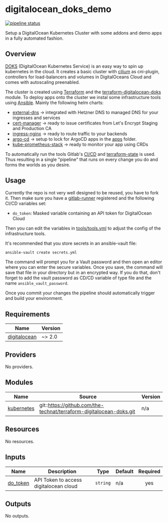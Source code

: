 # digitalocean_doks_demo

 [![pipeline status](https://code.immerda.ch/technat/digitalocean_doks_demo/badges/master/pipeline.svg)](https://code.immerda.ch/technat/digitalocean_doks_demo/-/commits/master)

Setup a DigitalOcean Kubernetes Cluster with some addons and demo apps in a fully automated fashion.

## Overview

[DOKS](https://docs.digitalocean.com/products/kubernetes/) (DigitalOcean Kubernetes Service) is an easy way to spin up kubernetes in the cloud. It creates a basic cluster with [cilium](https://cilium.io/) as cni-plugin, controllers for load-balancers and volumes in DigitalOceans Cloud and comes with autoscaling preenabled.

The cluster is created using [Terraform](https://www.terraform.io/) and the [terraform-digitalocean-doks](https://github.com/nlamirault/terraform-digitalocean-doks) module. To deploy apps onto the cluster we instal some infrastructure tools using [Ansible](https://www.ansible.com/). Mainly the following helm charts:

- [external-dns](https://artifacthub.io/packages/helm/external-dns/external-dns) -> integrated with Hetzner DNS to managed DNS for your ingresses and services
- [cert-manager](https://artifacthub.io/packages/helm/cert-manager/cert-manager) -> ready to issue certificates from Let's Encrypt Staging and Production CA
- [ingress-nginx](https://artifacthub.io/packages/helm/ingress-nginx/ingress-nginx) -> ready to route traffic to your backends
- [argo-cd](https://artifacthub.io/packages/helm/argo/argo-cd) -> setup to lock for ArgoCD apps in the [apps](./apps) folder. 
- [kube-prometheus-stack](https://artifacthub.io/packages/helm/prometheus-community/kube-prometheus-stack)  -> ready to monitor your app using CRDs

To automatically run the tools Gitlab's [CI/CD](https://docs.gitlab.com/ee/ci/) and [terraform-state](https://docs.gitlab.com/ee/user/infrastructure/iac/terraform_state.html) is used. Thus resulting in a single "pipeline" that runs on every change you do and forms the worlds as you desire.

## Usage

Currently the repo is not very well designed to be reused, you have to fork it. Then make sure you have a [gitlab-runner](https://docs.gitlab.com/runner/) registered and the following CI/CD variables set: 

- `do_token`: Masked variable containing an API token for DigitalOcean Cloud

Then you can edit the variables in [tools/tools.yml](./tools/tools.yml) to adjust the config of the infrastructure tools.

It's recommended that you store secrets in an ansible-vault file:

```bash
ansible-vault create secrets.yml
```

The command will prompt you for a Vault password and then open an editor where you can enter the secure variables. Once you save, the command will save that file in your directory but in an encrypted way. If you do that, don't forget to add the vault password as CD/CD variable of type file and the name `ansible_vault_password`.

Once you commit your changes the pipeline should automatically trigger and build your environment.

<!-- BEGIN_TF_DOCS -->
## Requirements

| Name | Version |
|------|---------|
| <a name="requirement_digitalocean"></a> [digitalocean](#requirement\_digitalocean) | ~> 2.0 |

## Providers

No providers.

## Modules

| Name | Source | Version |
|------|--------|---------|
| <a name="module_kubernetes"></a> [kubernetes](#module\_kubernetes) | git::https://github.com/the-technat/terraform-digitalocean-doks.git | n/a |

## Resources

No resources.

## Inputs

| Name | Description | Type | Default | Required |
|------|-------------|------|---------|:--------:|
| <a name="input_do_token"></a> [do\_token](#input\_do\_token) | API Token to access digitalocean cloud | `string` | n/a | yes |

## Outputs

No outputs.
<!-- END_TF_DOCS -->
